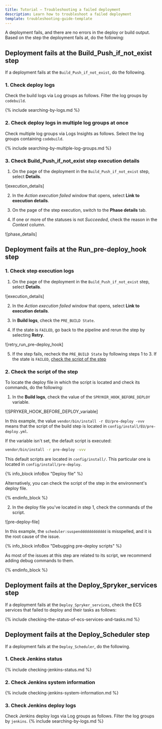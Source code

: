 ```yaml
---
title: Tutorial — Troubleshooting a failed deployment
description: Learn how to troubleshoot a failed deployment
template: troubleshooting-guide-template
---
```


A deployment fails, and there are no errors in the deploy or build output. Based on the step the deployment fails at, do the following:


## Deployment fails at the Build_Push_if_not_exist step

If a deployment fails at the `Build_Push_if_not_exist`, do the following.

### 1. Check deploy logs

Check the build logs via Log groups as follows. Filter the log groups by `codebuild`.

{% include searching-by-logs.md %} <!-- To edit, see /_includes/searching-by-logs.md -->

### 2. Check deploy logs in multiple log groups at once

Check multiple log groups via Logs Insights as follows. Select the log groups containing `codebuild`.

{% include searching-by-multiple-log-groups.md %} <!-- To edit, see /_includes/searching-by-multiple-log-groups.md -->

### 3. Check Build_Push_if_not_exist step execution details

1. On the page of the deployment in the `Build_Push_if_not_exist` step, select **Details**.

![execution_details]

2. In the *Action execution failed* window that opens, select **Link to execution details**.

3. On the page of the step execution, switch to the **Phase details** tab.

4. If one or more of the statuses is not *Succeeded*, check the reason in the *Context* column.

![phase_details]

## Deployment fails at the Run_pre-deploy_hook step


### 1. Check step execution logs

1. On the page of the deployment in the `Build_Push_if_not_exist` step, select **Details**.

![execution_details]

2. In the *Action execution failed* window that opens, select **Link to execution details**.

3. In **Build logs**, check the `PRE_BUILD State`.

4. If the state is `FAILED`, go back to the pipeline and rerun the step by selecting **Retry**.

![retry_run_pre-deploy_hook]

5. If the step fails, recheck the `PRE_BUILD State` by following steps 1 to 3.
  If the state is `FAILED`, [check the script of the step](#2-check-the-script-of-the-step)


### 2. Check the script of the step

To locate the deploy file in which the script is located and check its commands, do the following:

1. In the **Build logs**, check the value of the `SPRYKER_HOOK_BEFORE_DEPLOY` variable.

![SPRYKER_HOOK_BEFORE_DEPLOY_variable]

In this example, the value `vendor/bin/install -r EU/pre-deploy -vvv` means that the script of the build step is located in `config/install/EU/pre-deploy.yml`.

If the variable isn't set, the default script is executed:
```bash
vendor/bin/install -r pre-deploy -vvv
```
This default scripts are located in `config/install/`. This particular one is located in `config/install/pre-deploy`.

{% info_block infoBox "Deploy file" %}

Alternatively, you can check the script of the step in the environment's deploy file.

{% endinfo_block %}



2. In the deploy file you've located in step 1, check the commands of the script.

![pre-deploy-file]

In this example, the `scheduler:suspendddddddddddd` is misspelled, and it is the root cause of the issue.


{% info_block infoBox "Debugging pre-deploy scripts" %}

As most of the issues at this step are related to its script, we recommend adding debug commands to them.

{% endinfo_block %}

## Deployment fails at the Deploy_Spryker_services step

If a deployment fails at the `Deploy_Spryker_services`, check the ECS services that  failed to deploy and their tasks as follows:

{% include checking-the-status-of-ecs-services-and-tasks.md %} <!-- To edit, see /_includes/checking-the-status-of-ecs-services-and-tasks.md -->



## Deployment fails at the Deploy_Scheduler step

If a deployment fails at the `Deploy_Scheduler`, do the following.

### 1. Check Jenkins status

{% include checking-jenkins-status.md %} <!-- To edit, see /_includes/checking-jenkins-status.md -->

### 2. Check Jenkins system information

{% include checking-jenkins-system-information.md %} <!-- To edit, see /_includes/checking-jenkins-status.md -->

### 3. Check Jenkins deploy logs

Check Jenkins deploy logs via Log groups as follows. Filter the log groups by `jenkins`.
{% include searching-by-logs.md %} <!-- To edit, see /_includes/searching-by-logs.md -->
